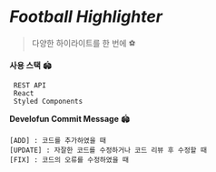 # ***Football Highlighter***
> 다양한 하이라이트를 한 번에 ⚽️

**사용 스택** 🏟
```
 REST API
 React
 Styled Components
```

**Develofun Commit Message** 🏟 
```
[ADD] : 코드를 추가하였을 때
[UPDATE] : 자잘한 코드를 수정하거나 코드 리뷰 후 수정할 때
[FIX] : 코드의 오류를 수정하였을 때
```